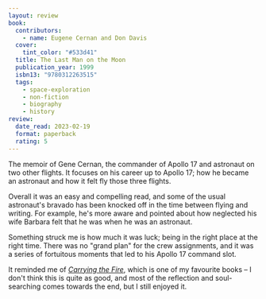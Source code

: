 ```yaml
---
layout: review
book:
  contributors:
    - name: Eugene Cernan and Don Davis
  cover:
    tint_color: "#533d41"
  title: The Last Man on the Moon
  publication_year: 1999
  isbn13: "9780312263515"
  tags:
    - space-exploration
    - non-fiction
    - biography
    - history
review:
  date_read: 2023-02-19
  format: paperback
  rating: 5
---
```


The memoir of Gene Cernan, the commander of Apollo 17 and astronaut on two other flights.
It focuses on his career up to Apollo 17; how he became an astronaut and how it felt fly those three flights.

Overall it was an easy and compelling read, and some of the usual astronaut's bravado has been knocked off in the time between flying and writing.
For example, he's more aware and pointed about how neglected his wife Barbara felt that he was when he was an astronaut.

Something struck me is how much it was luck; being in the right place at the right time.
There was no "grand plan" for the crew assignments, and it was a series of fortuitous moments that led to his Apollo 17 command slot.

It reminded me of [*Carrying the Fire*](/reviews/carrying-the-fire/), which is one of my favourite books – I don't think this is quite as good, and most of the reflection and soul-searching comes towards the end, but I still enjoyed it.

